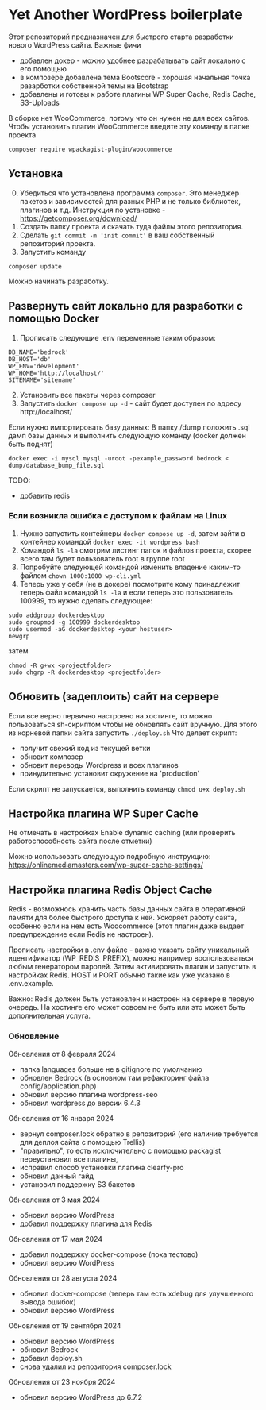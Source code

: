 # Yet Another WordPress boilerplate

Этот репозиторий предназначен для быстрого старта разработки нового WordPress сайта. 
Важные фичи
- добавлен докер - можно удобнее разрабатывать сайт локально с его помощью
- в композере добавлена тема Bootscore - хорошая начальная точка разарботки собственной темы на Bootstrap
- добавлены и готовы к работе плагины WP Super Cache, Redis Cache, S3-Uploads

В сборке нет WooCommerce, потому что он нужен не для всех сайтов.
Чтобы установить плагин WooCommerce введите эту команду в папке проекта

```
composer require wpackagist-plugin/woocommerce
```

## Установка

0. Убедиться что установлена программа `composer`. Это менеджер пакетов и зависимостей для разных PHP и не только библиотек, плагинов и т.д. Инструкция по установке - https://getcomposer.org/download/
1. Создать папку проекта и скачать туда файлы этого репозитория.
2. Сделать `git commit -m 'init commit'` в ваш собственный репозиторий проекта. 
3. Запустить команду 
```
composer update
```

Можно начинать разработку.

## Развернуть сайт локально для разработки с помощью Docker

1. Прописать следующие .env переменные таким образом:

```
DB_NAME='bedrock'
DB_HOST='db'
WP_ENV='development'
WP_HOME='http://localhost/'
SITENAME='sitename'

```
2. Установить все пакеты через composer
3. Запустить `docker compose up -d` - сайт будет доступен по адресу http://localhost/

Если нужно импортировать базу данных:
В папку /dump положить .sql дамп базы данных и выполнить следующую команду (docker должен быть поднят)

```
docker exec -i mysql mysql -uroot -pexample_password bedrock < dump/database_bump_file.sql
```
TODO:
- добавить redis

### Если возникла ошибка с доступом к файлам на Linux

1. Нужно запустить контейнеры `docker compose up -d`, затем зайти в контейнер командой `docker exec -it wordpress bash`
2. Командой `ls -la` смотрим листинг папок и файлов проекта, скорее всего там будет пользователь root в группе root
3. Попробуйте следующей командой изменить владение каким-то файлом `chown 1000:1000 wp-cli.yml`
4. Теперь уже у себя (не в докере) посмотрите кому принадлежит теперь файл командой `ls -la` и если теперь это пользователь 100999, то нужно сделать следующее:

```
sudo addgroup dockerdesktop
sudo groupmod -g 100999 dockerdesktop
sudo usermod -aG dockerdesktop <your hostuser>
newgrp
```
затем

```
chmod -R g+wx <projectfolder>
sudo chgrp -R dockerdesktop <projectfolder>
```

## Обновить (задеплоить) сайт на сервере

Если все верно первично настроено на хостинге, то можно пользоваться sh-скриптом чтобы не обновлять сайт вручную.
Для этого из корневой папки сайта запустить ``./deploy.sh``
Что делает скрипт:
- получит свежий код из текущей ветки
- обновит композер
- обновит переводы Wordpress и всех плагинов
- принудительно установит окружение на 'production'

Если скрипт не запускается, выполнить команду ``chmod u+x deploy.sh``

## Настройка плагина WP Super Cache

Не отмечать в настройках Enable dynamic caching (или проверить работоспособность сайта после отметки)

Можно использовать следующую подробную инструкцию:
https://onlinemediamasters.com/wp-super-cache-settings/

## Настройка плагина Redis Object Cache

Redis - возможнось хранить часть базы данных сайта в оперативной памяти для более быстрого доступа к ней. Ускоряет работу сайта, особенно если на нем есть Woocommerce (этот плагин даже выдает предупреждение если Redis не настроен).

Прописать настройки в .env файле - важно указать сайту уникальный идентификатор (WP_REDIS_PREFIX), можно например воспользоваться любым генератором паролей. Затем активировать плагин и запустить в настройках Redis. HOST и PORT обычно такие как уже указано в .env.example.

Важно: Redis должен быть установлен и настроен на сервере в первую очередь. На хостинге его может совсем не быть или это может быть дополнительная услуга.

### Обновление

Обновления от 8 февраля 2024
- папка languages больше не в gitignore по умолчанию
- обновлен Bedrock (в основном там рефакторинг файла config/application.php)
- обновил версию плагина wordpress-seo
- обновил wordpress до версии 6.4.3

Обновления от 16 января 2024
- вернул composer.lock обратно в репозиторий (его наличие требуется для деплоя сайта с помощью Trellis)
- "правильно", то есть исключительно с помощью packagist переустановил все плагины,
- исправил способ установки плагина clearfy-pro
- обновил данный гайд
- установил поддержку S3 бакетов

Обновления от 3 мая 2024
- обновил версию WordPress
- добавил поддержку плагина для Redis

Обновления от 17 мая 2024
- добавил поддержку docker-compose (пока тестово)
- обновил версию WordPress

Обновления от 28 августа 2024
- обновил docker-compose (теперь там есть xdebug для улучшенного вывода ошибок)
- обновил версию WordPress

Обновления от 19 сентября 2024
- обновил версию WordPress
- обновил Bedrock
- добавил deploy.sh
- снова удалил из репозитория composer.lock

Обновления от 23 ноября 2024
- обновил версию WordPress до 6.7.2
